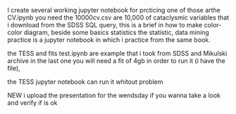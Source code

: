 I create several working jupyter notebook for prcticing one of those arthe CV.ipynb you need the 10000cv.csv are 10,000 of cataclysmic variables that
i download from the SDSS SQL query, this is a brief in how to make color-color diagram, beside some basics statistics
the statistic, data mining practice is a jupyter notebook in which i practice from the same book.

the TESS and fits test.ipynb are example that i took from SDSS and Mikulski archive in the last one you will need a fit of 4gb in order to run it (i have the file),

the TESS jupyter notebook can run it whitout problem 

NEW i upload the presentation for the wendsday if you wanna take a look and verify if is ok
